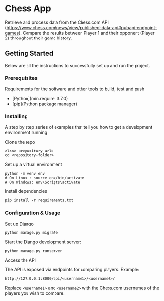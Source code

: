 # Chess App

Retrieve and process data from the Chess.com API (https://www.chess.com/news/view/published-data-api#pubapi-endpoint-games).
Compare the results between Player 1 and their opponent (Player 2) throughout their game history.

## Getting Started

Below are all the instructions to successfully set up and run the project.

### Prerequisites

Requirements for the software and other tools to build, test and push 
- [Python](min.require: 3.7.0)
- [pip](Python package manager)

### Installing

A step by step series of examples that tell you how to get a development
environment running

Clone the repo

    clone <repository-url> 
    cd <repository-folder>

Set up a virtual environment

    python -m venv env
    # On Linux : source env/bin/activate 
    # On Windows: env\Scripts\activate

Install dependencies

    pip install -r requirements.txt
    
### Configuration & Usage

Set up Django

```
python manage.py migrate
```

Start the Django development server:

```
python manage.py runserver
```

Access the API

The API is exposed via endpoints for comparing players. Example:
```
http://127.0.0.1:8000/api/<username1>/<username2>/
```
Replace `<username1>` and `<username2>` with the Chess.com usernames of the players you wish to compare.
